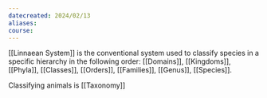 ```yaml
---
datecreated: 2024/02/13
aliases: 
course:
---
```

[[Linnaean System]] is the conventional system used to classify species in a specific hierarchy in the following order: [[Domains]], [[Kingdoms]], [[Phyla]], [[Classes]], [[Orders]], [[Families]], [[Genus]], [[Species]].

Classifying animals is [[Taxonomy]]